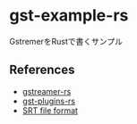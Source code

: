# gst-example-rs

GstremerをRustで書くサンプル


## References

- [gstreamer-rs](https://gitlab.freedesktop.org/gstreamer/gstreamer-rs)
- [gst-plugins-rs](https://gitlab.freedesktop.org/gstreamer/gst-plugins-rs)
- [SRT file format](https://docs.fileformat.com/video/srt/)

